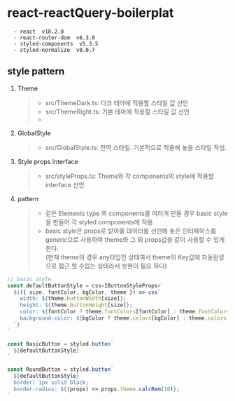 # react-reactQuery-boilerplat

```
  - react  v18.2.0
  - react-router-dom  v6.3.0
  - styled-components  v5.3.5
  - styled-normalize  v8.0.7
```

## style pattern

1. Theme

   > - src/ThemeDark.ts: 다크 테마에 적용할 스타일 값 선언
   > - src/ThemeRight.ts: 기본 테마에 적용할 스타일 값 선언
   > -

2. GlobalStyle

   > - src/GlobalStyle.ts: 전역 스타일. 기본적으로 적용해 놓을 스타일 작성.

3. Style props interface

   > - src/styleProps.ts: Theme와 각 components의 style에 적용할 interface 선언.

4. pattern
   > - 같은 Elements type 의 components를 여러개 만들 경우 basic style을 만들어 각 styled components에 적용.
   > - basic style은 props로 받아올 데이터를 선언해 놓은 인터페이스를 generic으로 사용하여 theme와 그 외 props값을 같이 사용할 수 있게 한다.<br />
   >   (현재 theme의 경우 any타입인 상태여서 theme의 Key값에 자동완성으로 접근 할 수없는 상태라서 보완이 필요 하다)

```ts
// basic style
const defaultButtonStyle = css<IButtonStyleProps>`
  ${({ size, fontColor, bgColor, theme }) => css`
    width: ${theme.buttonWidth[size]};
    height: ${theme.buttonHeight[size]};
    color: ${fontColor ? theme.fontColors[fontColor] : theme.fontColors.base};
    background-color: ${bgColor ? theme.colors[bgColor] : theme.colors.white};
  `}
`

const BasicButton = styled.button`
  ${defaultButtonStyle}
`

const RoundButton = styled.button`
  ${defaultButtonStyle}
  border: 1px solid black;
  border-radius: ${(props) => props.theme.calcRem(10)};
`
```
